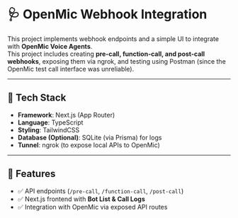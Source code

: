 # 🩺 OpenMic Webhook Integration 


This project implements webhook endpoints and a simple UI to integrate with **OpenMic Voice Agents**.  
This project includes creating **pre-call, function-call, and post-call webhooks**, exposing them via ngrok, and testing using Postman (since the OpenMic test call interface was unreliable).  

---

## 🚀 Tech Stack
- **Framework**: Next.js (App Router)
- **Language**: TypeScript
- **Styling**: TailwindCSS
- **Database (Optional)**: SQLite (via Prisma) for logs
- **Tunnel**: ngrok (to expose local APIs to OpenMic)

---

## 📌 Features
- ✅ API endpoints (`/pre-call`, `/function-call`, `/post-call`)  
- ✅ Next.js frontend with **Bot List & Call Logs**  
- ✅ Integration with OpenMic via exposed API routes  
  

 
